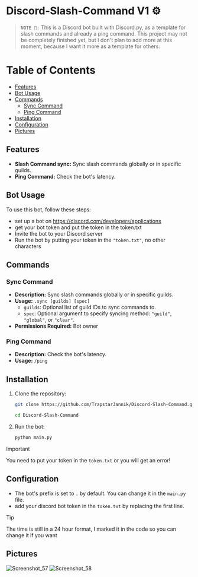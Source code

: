 
# Discord-Slash-Command V1 ⚙️

> `NOTE 📝:` This is a Discord bot built with Discord.py, as a template for slash commands and already a ping command. This project may not be completely finished yet, but I don't plan to add more at this moment, because I want it more as a template for others.


# Table of Contents
- [Features](#features)
- [Bot Usage](#bot-usage)
- [Commands](#commands)
  - [Sync Command](#sync-command)
  - [Ping Command](#ping-command)
- [Installation](#installation)
- [Configuration](#configuration)
- [Pictures](#pictures)


## Features

- **Slash Command sync:** Sync slash commands globally or in specific guilds.
- **Ping Command:** Check the bot's latency.

## Bot Usage
To use this bot, follow these steps: 
+ set up a bot on https://discord.com/developers/applications
+ get your bot token and put the token in the token.txt
+ Invite the bot to your Discord server 
+ Run the bot by putting your token in the `"token.txt"`, no other characters



## Commands

### Sync Command

- **Description:** Sync slash commands globally or in specific guilds.
- **Usage:** `.sync [guilds] [spec]` 
  - `guilds`: Optional list of guild IDs to sync commands to.
  - `spec`: Optional argument to specify syncing method: `"guild"`, `"global"`, or `"clear"`.
- **Permissions Required:** Bot owner



### Ping Command

- **Description:** Check the bot's latency.
- **Usage:** `/ping`

## Installation

1. Clone the repository:
   ```sh
   git clone https://github.com/TrapstarJannik/Discord-Slash-Command.git
    ```
   ```sh
   cd Discord-Slash-Command
   ```

4. Run the bot:
   ```sh
   python main.py
   ```
   
> [!IMPORTANT]
> You need to put your token in the `token.txt` or you will get an error!

## Configuration

- The bot's prefix is set to `.` by default. You can change it in the `main.py` file.
- add your discord bot token in the `token.txt` by replacing the first line.

> [!TIP]
> The time is still in a 24 hour format, I marked it in the code so you can change it if you want

## Pictures


![Screenshot_57](https://github.com/TrapstarJannik/Discord-Slash-Command/assets/166982775/a3b906bd-73e7-4ef9-869e-c1bd8985913c)
![Screenshot_58](https://github.com/TrapstarJannik/Discord-Slash-Command/assets/166982775/5c14cb2a-ff9c-45df-a2ae-8f36dc45ef0b)





